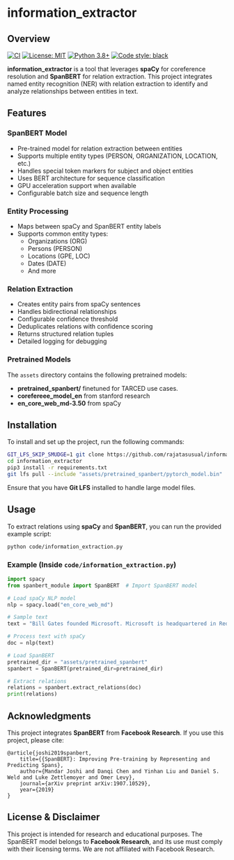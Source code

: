 # information_extractor  

## Overview  
[![CI](https://github.com/rajatasusual/information_extractor/actions/workflows/ci.yml/badge.svg)](https://github.com/rajatasusual/information_extractor/actions/workflows/ci.yml)
[![License: MIT](https://img.shields.io/badge/License-MIT-yellow.svg)](https://opensource.org/licenses/MIT)
[![Python 3.8+](https://img.shields.io/badge/python-3.8+-blue.svg)](https://www.python.org/downloads/)
[![Code style: black](https://img.shields.io/badge/code%20style-black-000000.svg)](https://github.com/psf/black)

**information_extractor** is a tool that leverages **spaCy** for coreference resolution and **SpanBERT** for relation extraction. This project integrates named entity recognition (NER) with relation extraction to identify and analyze relationships between entities in text.  

## Features

### SpanBERT Model
- Pre-trained model for relation extraction between entities
- Supports multiple entity types (PERSON, ORGANIZATION, LOCATION, etc.)
- Handles special token markers for subject and object entities
- Uses BERT architecture for sequence classification
- GPU acceleration support when available
- Configurable batch size and sequence length

### Entity Processing
- Maps between spaCy and SpanBERT entity labels
- Supports common entity types:
    - Organizations (ORG)
    - Persons (PERSON)
    - Locations (GPE, LOC)
    - Dates (DATE)
    - And more

### Relation Extraction
- Creates entity pairs from spaCy sentences
- Handles bidirectional relationships
- Configurable confidence threshold
- Deduplicates relations with confidence scoring
- Returns structured relation tuples
- Detailed logging for debugging

### Pretrained Models

The `assets` directory contains the following pretrained models:

- **pretrained_spanbert/** finetuned for TARCED use cases.
- **corefereee_model_en** from stanford research
- **en_core_web_md-3.50** from spaCy

## Installation  

To install and set up the project, run the following commands:  

```bash
GIT_LFS_SKIP_SMUDGE=1 git clone https://github.com/rajatasusual/information_extractor.git
cd information_extractor
pip3 install -r requirements.txt
git lfs pull --include "assets/pretrained_spanbert/pytorch_model.bin"
```

Ensure that you have **Git LFS** installed to handle large model files.  

## Usage  

To extract relations using **spaCy** and **SpanBERT**, you can run the provided example script:  

```bash
python code/information_extraction.py
```

### Example (Inside `code/information_extraction.py`)  

```python
import spacy
from spanbert_module import SpanBERT  # Import SpanBERT model

# Load spaCy NLP model
nlp = spacy.load("en_core_web_md")

# Sample text
text = "Bill Gates founded Microsoft. Microsoft is headquartered in Redmond."

# Process text with spaCy
doc = nlp(text)

# Load SpanBERT
pretrained_dir = "assets/pretrained_spanbert"
spanbert = SpanBERT(pretrained_dir=pretrained_dir)

# Extract relations
relations = spanbert.extract_relations(doc)
print(relations)
```

## Acknowledgments  

This project integrates **SpanBERT** from **Facebook Research**. If you use this project, please cite:  

```
@article{joshi2019spanbert,
    title={{SpanBERT}: Improving Pre-training by Representing and Predicting Spans},
    author={Mandar Joshi and Danqi Chen and Yinhan Liu and Daniel S. Weld and Luke Zettlemoyer and Omer Levy},
    journal={arXiv preprint arXiv:1907.10529},
    year={2019}
}
```

## License & Disclaimer  

This project is intended for research and educational purposes. The SpanBERT model belongs to **Facebook Research**, and its use must comply with their licensing terms. We are not affiliated with Facebook Research.  
